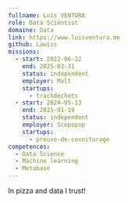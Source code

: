 ```yaml
---
fullname: Luis VENTURA
role: Data Scientist
domaine: Data
link: https://www.luisventura.me
github: Lawiss
missions:
  - start: 2022-06-22
    end: 2025-03-31
    status: independent
    employer: Malt
    startups:
      - trackdechets
  - start: 2024-05-13
    end: 2025-01-19
    status: independent
    employer: Scopopop
    startups:
      - preuve-de-covoiturage
competences:
  - Data Science
  - Machine learning
  - Metabase
---
```

In pizza and data I trust!